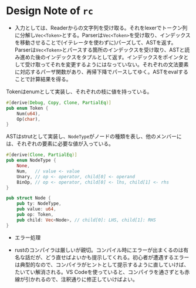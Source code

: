 Design Note of `rc`
===================

* 入力としては、Readerからの文字列を受け取る。それをlexerでトークン列に分解し`Vec<Token>`とする。Parserは`Vec<Token>`を受け取り、インデックスを移動させることで(イテレータを使わずに)パーズして、ASTを返す。Parserは`Vec<Token>`とパースする箇所のインデックスを受け取り、ASTと読み進めた後のインデックスをタプルとして返す。インデックスをポインタとして受け取ってそれを変更するようにはなっていない。それぞれの文法要素に対応するパーザ関数があり、再帰下降でパースしてゆく。ASTをevalすることで計算結果を得る。

Tokenはenumとして実装し、それぞれの枝に値を持っている。

```rust
#[derive(Debug, Copy, Clone, PartialEq)]
pub enum Token {
    Num(u64),
    Op(char),
}
```

ASTはstrutとして実装し、`NodeType`がノードの種類を表し、他のメンバーには、それぞれの要素に必要な値が入っている。

```rust
#[derive(Clone, PartialEq)]
pub enum NodeType {
    None,
    Num,   // value <- value
    Unary, // op <- operator, child[0] <- operand
    BinOp, // op <- operator, child[0] <- lhs, child[1] <- rhs
}

pub struct Node {
    pub ty: NodeType,
    pub value: u64,
    pub op: Token,
    pub child: Vec<Node>, // child[0]: LHS, child[1]: RHS
}
```

* エラー処理


* rustのコンパイラは厳しいが親切。コンパイル時にエラーが出まくるのは有名な話だが、どう直せばよいかも提示してくれる。初心者が遭遇するエラーは典型的なので、コンパイラがヒントとして提示するように直していけば、たいてい解消される。VS Codeを使っていると、コンパイラを通さずとも赤線が引かれるので、注釈通りに修正していけばよい。

